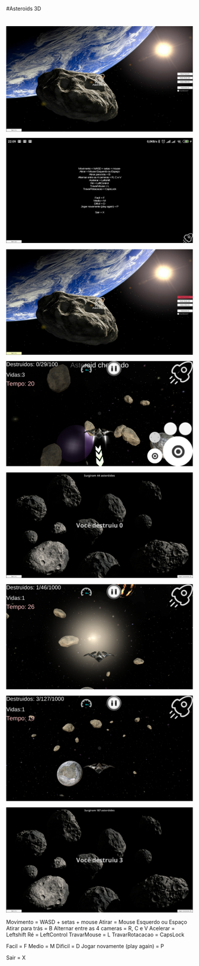 #Asteroids 3D
#
![asteroids3d_2.jpg](asteroids3d_2.jpg)

![asteroids3d_3.jpg](asteroids3d_3.jpg)

![asteroids3d_4.jpg](asteroids3d_4.jpg)

![asteroids3d_5.jpg](asteroids3d_5.jpg)

![asteroids3d_6.jpg](asteroids3d_6.jpg)

![asteroids3d_7.jpg](asteroids3d_7.jpg)

![asteroids3d_8.jpg](asteroids3d_8.jpg)

![asteroids3d_9.jpg](asteroids3d_9.jpg)


Movimento = WASD + setas + mouse 
Atirar = Mouse Esquerdo ou Espaço
Atirar para trás = B
Alternar entre as 4 cameras = R, C e V
Acelerar = Leftshift
Ré = LeftControl
TravarMouse = L
TravarRotacacao = CapsLock


Facil = F
Medio = M
Dificil = D
Jogar novamente (play again) = P

Sair = X
